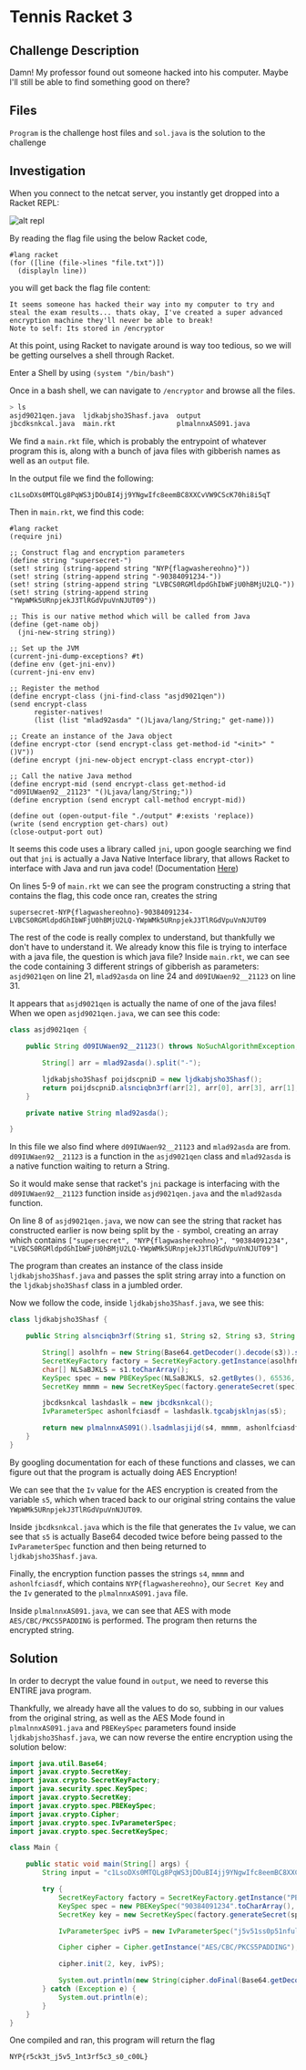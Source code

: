 # Tennis Racket 3
## Challenge Description
Damn! My professor found out someone hacked into his computer. Maybe I'll still be able to find something good on there?

## Files
`Program` is the challenge host files and `sol.java` is the solution to the challenge

## Investigation
When you connect to the netcat server, you instantly get dropped into a Racket REPL:

![alt repl](./img1.png)

By reading the flag file using the below Racket code,

```racket
#lang racket
(for ([line (file->lines "file.txt")])
  (displayln line))
```

you will get back the flag file content:

```
It seems someone has hacked their way into my computer to try and steal the exam results... thats okay, I've created a super advanced encryption machine they'll never be able to break!
Note to self: Its stored in /encryptor
```

At this point, using Racket to navigate around is way too tedious, so we will be getting ourselves a shell through Racket.

Enter a Shell by using `(system "/bin/bash")`

Once in a bash shell, we can navigate to `/encryptor` and browse all the files.

```bash
> ls
asjd9021qen.java  ljdkabjsho3Shasf.java  output
jbcdksnkcal.java  main.rkt               plmalnnxAS091.java
```

We find a `main.rkt` file, which is probably the entrypoint of whatever program this is, along with a bunch of java files with gibberish names as well as an `output` file.

In the output file we find the following:
```
c1LsoDXs0MTQLg8PqWS3jDOuBI4jj9YNgwIfc8eemBC8XXCvVW9CScK70hi8i5qT
```

Then in `main.rkt`, we find this code:

```racket
#lang racket
(require jni)

;; Construct flag and encryption parameters
(define string "supersecret-")
(set! string (string-append string "NYP{flagwashereohno}"))
(set! string (string-append string "-90384091234-"))
(set! string (string-append string "LVBCS0RGMldpdGhIbWFjU0hBMjU2LQ-"))
(set! string (string-append string "YWpWMk5URnpjekJ3TlRGdVpuVnNJUT09"))

;; This is our native method which will be called from Java
(define (get-name obj)
  (jni-new-string string))

;; Set up the JVM
(current-jni-dump-exceptions? #t)
(define env (get-jni-env))
(current-jni-env env)

;; Register the method
(define encrypt-class (jni-find-class "asjd9021qen"))
(send encrypt-class
      register-natives!
      (list (list "mlad92asda" "()Ljava/lang/String;" get-name)))

;; Create an instance of the Java object
(define encrypt-ctor (send encrypt-class get-method-id "<init>" "()V"))
(define encrypt (jni-new-object encrypt-class encrypt-ctor))

;; Call the native Java method
(define encrypt-mid (send encrypt-class get-method-id "d09IUWaen92__21123" "()Ljava/lang/String;"))
(define encryption (send encrypt call-method encrypt-mid))

(define out (open-output-file "./output" #:exists 'replace))
(write (send encryption get-chars) out)
(close-output-port out)
```

It seems this code uses a library called `jni`, upon google searching we find out that `jni` is actually a Java Native Interface library, that allows Racket to interface with Java and run java code! (Documentation [Here](https://docs.racket-lang.org/jni/index.html))

On lines 5-9 of `main.rkt` we can see the program constructing a string that contains the flag, this code once ran, creates the string 
```
supersecret-NYP{flagwashereohno}-90384091234-LVBCS0RGMldpdGhIbWFjU0hBMjU2LQ-YWpWMk5URnpjekJ3TlRGdVpuVnNJUT09
```

The rest of the code is really complex to understand, but thankfully we don't have to understand it. We already know this file is trying to interface with a java file, the question is which java file? Inside `main.rkt`, we can see the code containing 3 different strings of gibberish as parameters: `asjd9021qen` on line 21, `mlad92asda` on line 24 and `d09IUWaen92__21123` on line 31.

It appears that `asjd9021qen` is actually the name of one of the java files! When we open `asjd9021qen.java`, we can see this code:

```java
class asjd9021qen {

    public String d09IUWaen92__21123() throws NoSuchAlgorithmException, InvalidKeySpecException {

        String[] arr = mlad92asda().split("-");

        ljdkabjsho3Shasf poijdscpniD = new ljdkabjsho3Shasf();
        return poijdscpniD.alsnciqbn3rf(arr[2], arr[0], arr[3], arr[1], arr[4]);
    }

    private native String mlad92asda();

}
```

In this file we also find where `d09IUWaen92__21123` and `mlad92asda` are from. `d09IUWaen92__21123` is a function in the `asjd9021qen` class and `mlad92asda` is a native function waiting to return a String.

So it would make sense that racket's `jni` package is interfacing with the `d09IUWaen92__21123` function inside `asjd9021qen.java` and the `mlad92asda` function.

On line 8 of `asjd9021qen.java`, we now can see the string that racket has constructed earlier is now being split by the `-` symbol, creating an array which contains `["supersecret", "NYP{flagwashereohno}", "90384091234", "LVBCS0RGMldpdGhIbWFjU0hBMjU2LQ-YWpWMk5URnpjekJ3TlRGdVpuVnNJUT09"]`

The program than creates an instance of the class inside `ljdkabjsho3Shasf.java` and passes the split string array into a function on the `ljdkabjsho3Shasf` class in a jumbled order.

Now we follow the code, inside `ljdkabjsho3Shasf.java`, we see this:

```java
class ljdkabjsho3Shasf {

    public String alsnciqbn3rf(String s1, String s2, String s3, String s4, String s5) throws NoSuchAlgorithmException, InvalidKeySpecException {

        String[] asolhfn = new String(Base64.getDecoder().decode(s3)).split("-");
        SecretKeyFactory factory = SecretKeyFactory.getInstance(asolhfn[1]);
        char[] NLSaBJKLS = s1.toCharArray();
        KeySpec spec = new PBEKeySpec(NLSaBJKLS, s2.getBytes(), 65536, 256);
        SecretKey mmmm = new SecretKeySpec(factory.generateSecret(spec).getEncoded(), "AES");

        jbcdksnkcal lashdaslk = new jbcdksnkcal();
        IvParameterSpec ashonlfciasdf = lashdaslk.tgcabjsklnjas(s5);

        return new plmalnnxAS091().lsadmlasjijd(s4, mmmm, ashonlfciasdf);
    }
}
```

By googling documentation for each of these functions and classes, we can figure out that the program is actually doing AES Encryption!

We can see that the `Iv` value for the AES encryption is created from the variable `s5`, which when traced back to our original string contains the value `YWpWMk5URnpjekJ3TlRGdVpuVnNJUT09`.

Inside `jbcdksnkcal.java` which is the file that generates the `Iv` value, we can see that `s5` is actually Base64 decoded twice before being passed to the `IvParameterSpec` function and then being returned to `ljdkabjsho3Shasf.java`.

Finally, the encryption function passes the strings `s4`, `mmmm` and `ashonlfciasdf`, which contains `NYP{flagwashereohno}`, our `Secret Key` and the `Iv` generated to the `plmalnnxAS091.java` file.

Inside `plmalnnxAS091.java`, we can see that AES with mode `AES/CBC/PKCS5PADDING` is performed. The program then returns the encrypted string.

## Solution
In order to decrypt the value found in `output`, we need to reverse this ENTIRE java program.

Thankfully, we already have all the values to do so, subbing in our values from the original string, as well as the AES Mode found in `plmalnnxAS091.java` and `PBEKeySpec` parameters found inside `ljdkabjsho3Shasf.java`, we can now reverse the entire encryption using the solution below:

```java
import java.util.Base64;
import javax.crypto.SecretKey;
import javax.crypto.SecretKeyFactory;
import java.security.spec.KeySpec;
import javax.crypto.SecretKey;
import javax.crypto.spec.PBEKeySpec;
import javax.crypto.Cipher;
import javax.crypto.spec.IvParameterSpec;
import javax.crypto.spec.SecretKeySpec;

class Main {

    public static void main(String[] args) {
        String input = "c1LsoDXs0MTQLg8PqWS3jDOuBI4jj9YNgwIfc8eemBC8XXCvVW9CScK70hi8i5qT";

        try {
            SecretKeyFactory factory = SecretKeyFactory.getInstance("PBKDF2WithHmacSHA256");
            KeySpec spec = new PBEKeySpec("90384091234".toCharArray(), "supersecret".getBytes(), 65536, 256);
            SecretKey key = new SecretKeySpec(factory.generateSecret(spec).getEncoded(), "AES");

            IvParameterSpec ivPS = new IvParameterSpec("j5v51ss0p51nful!".getBytes());

            Cipher cipher = Cipher.getInstance("AES/CBC/PKCS5PADDING");

            cipher.init(2, key, ivPS);

            System.out.println(new String(cipher.doFinal(Base64.getDecoder().decode(input))));
        } catch (Exception e) {
            System.out.println(e);
        }
    }
}
```

One compiled and ran, this program will return the flag
```
NYP{r5ck3t_j5v5_1nt3rf5c3_s0_c00L}
```